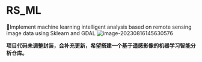 # RS_ML
🤩Implement machine learning intelligent analysis based on remote sensing image data using Sklearn and GDAL
![image-20230816145630576](https://github.com/ABCnutter/RS_ML/assets/91233657/9d8dbe0f-a8c0-4b01-8dad-f7bb0d385804)

**项目代码未调整封装，会补充更新，希望搭建一个基于遥感影像的机器学习智能分析仓库。**
